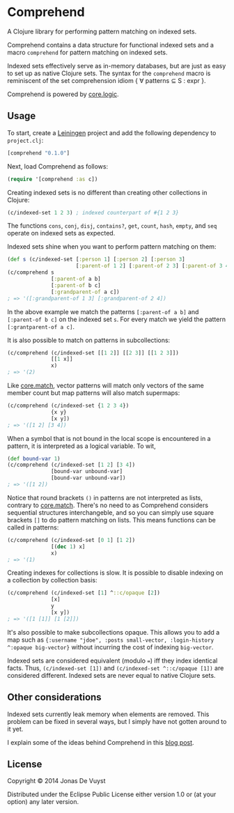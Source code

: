# Comprehend

A Clojure library for performing pattern matching on indexed sets.

Comprehend contains a data structure for functional indexed sets and a macro `comprehend` for pattern matching on indexed sets.

Indexed sets effectively serve as in-memory databases, but are just as easy to set up as native Clojure sets. The syntax for the `comprehend` macro is reminiscent of the set comprehension idiom { ∀ patterns ⊆ S : expr }.

Comprehend is powered by [core.logic](https://github.com/clojure/core.logic).

## Usage

To start, create a [Leiningen](http://leiningen.org) project and add the following dependency to `project.clj`:

```clojure
[comprehend "0.1.0"]
```

Next, load Comprehend as follows:

```clojure
(require '[comprehend :as c])
```

Creating indexed sets is no different than creating other collections in Clojure:

```clojure
(c/indexed-set 1 2 3) ; indexed counterpart of #{1 2 3}
```

The functions `cons`, `conj`, `disj`, `contains?`, `get`, `count`, `hash`, `empty`, and `seq` operate on indexed sets as expected.

Indexed sets shine when you want to perform pattern matching on them:

```clojure
(def s (c/indexed-set [:person 1] [:person 2] [:person 3]
                      [:parent-of 1 2] [:parent-of 2 3] [:parent-of 3 4]))
(c/comprehend s
              [:parent-of a b]
              [:parent-of b c]
              [:grandparent-of a c])
; => '([:grandparent-of 1 3] [:grandparent-of 2 4])
```

In the above example we match the patterns `[:parent-of a b]` and `[:parent-of b c]` on the indexed set `s`. For every match we yield the pattern `[:grantparent-of a c]`.

It is also possible to match on patterns in subcollections:

```clojure
(c/comprehend (c/indexed-set [[1 2]] [[2 3]] [[1 2 3]])
              [[1 x]]
              x)
; => '(2)
```

Like [core.match](https://github.com/clojure/core.match), vector patterns will match only vectors of the same member count but map patterns will also match supermaps:

```clojure
(c/comprehend (c/indexed-set {1 2 3 4})
              {x y}
              [x y])
; => '([1 2] [3 4])
```

When a symbol that is not bound in the local scope is encountered in a pattern, it is interpreted as a logical variable. To wit,

```clojure
(def bound-var 1)
(c/comprehend (c/indexed-set [1 2] [3 4])
              [bound-var unbound-var]
              [bound-var unbound-var])
; => '([1 2])
```

Notice that round brackets `()` in patterns are not interpreted as lists, contrary to [core.match](https://github.com/clojure/core.match). There's no need to as Comprehend considers sequential structures interchangeble, and so you can simply use square brackets `[]` to do pattern matching on lists. This means functions can be called in patterns:

```clojure
(c/comprehend (c/indexed-set [0 1] [1 2])
              [(dec 1) x]
              x)
; => '(1)
```

Creating indexes for collections is slow. It is possible to disable indexing on a collection by collection basis:

```clojure
(c/comprehend (c/indexed-set [1] ^::c/opaque [2])
              [x]
              y
              [x y])
; => '([1 [1]] [1 [2]])
```

It's also possible to make subcollections opaque. This allows you to add a map such as `{:username "jdoe", :posts small-vector, :login-history ^:opaque big-vector}` without incurring the cost of indexing `big-vector`.

Indexed sets are considered equivalent (modulo `=`) iff they index identical facts. Thus, `(c/indexed-set [1])` and `(c/indexed-set ^::c/opaque [1])` are considered different. Indexed sets are never equal to native Clojure sets.

## Other considerations

Indexed sets currently leak memory when elements are removed. This problem can be fixed in several ways, but I simply have not gotten around to it yet.

I explain some of the ideas behind Comprehend in this [blog post](http://jdevuyst.blogspot.com/2014/05/comprehend-clojure-pattern-matching.html).

## License

Copyright © 2014 Jonas De Vuyst

Distributed under the Eclipse Public License either version 1.0 or (at
your option) any later version.
